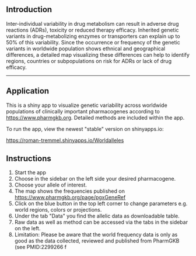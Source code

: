 <!--
  Title: Worldalleles
  Description: Shiny App to visualize genetic variability across populations.
  Author: Roman Tremmel
<meta name='keywords' content='ADME, pharmacogenes, allele, frequency, SNP, variant, starallele, pharmvar, pharmgkb'>
  -->
  
## Introduction
Inter-individual variability in drug metabolism can result in adverse drug reactions (ADRs), toxicity or reduced therapy efficacy. Inherited genetic variants in drug-metabolizing enzymes or transporters can explain up to 50% of this variability. Since the occurrence or frequency of the genetic variants in worldwide population shows ethnical and geographical differences, a detailed map visualizing these differences can help to identify regions, countries or subpopulations on risk for ADRs or lack of drug efficacy.
***


## Application
This is a shiny app to visualize genetic variability across worldwide populations of clinically important pharmacogenes according to https://www.pharmgkb.org. Detailed methods are included within the app. 

To run the app, view the newest "stable" version on shinyapps.io:

https://roman-tremmel.shinyapps.io/Worldalleles


## Instructions
1. Start the app
2. Choose in the sidebar on the left side your desired pharmacogene.
3. Choose your allele of interest.
4. The map shows the frequencies published on https://www.pharmgkb.org/page/pgxGeneRef
5. Click on the blue button in the top left corner to change parameters e.g. world regions, colors or projections. 
6. Under the tab "Data" you find the allelic data as downloadable table.
7. Raw data as well as method can be accessed via the tabs in the sidebar on the left. 
8. Limitation: Please be aware that the world frequency data is only as good as the data collected, reviewed and published from PharmGKB (see PMID:2299266 f

